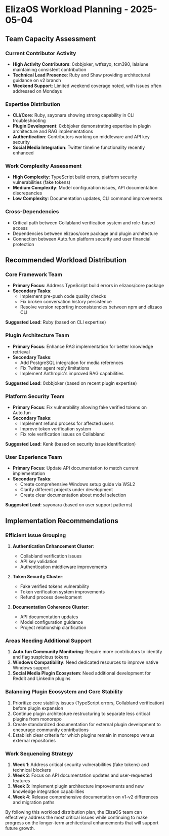 # ElizaOS Workload Planning - 2025-05-04

## Team Capacity Assessment

### Current Contributor Activity
- **High Activity Contributors**: 0xbbjoker, wtfsayo, tcm390, lalalune maintaining consistent contribution
- **Technical Lead Presence**: Ruby and Shaw providing architectural guidance on v2 branch
- **Weekend Support**: Limited weekend coverage noted, with issues often addressed on Mondays

### Expertise Distribution
- **CLI/Core**: Ruby, sayonara showing strong capability in CLI troubleshooting
- **Plugin Development**: 0xbbjoker demonstrating expertise in plugin architecture and RAG implementations
- **Authentication**: Contributors working on middleware and API key security
- **Social Media Integration**: Twitter timeline functionality recently enhanced

### Work Complexity Assessment
- **High Complexity**: TypeScript build errors, platform security vulnerabilities (fake tokens)
- **Medium Complexity**: Model configuration issues, API documentation discrepancies
- **Low Complexity**: Documentation updates, CLI command improvements

### Cross-Dependencies
- Critical path between Collabland verification system and role-based access
- Dependencies between elizaos/core package and plugin architecture
- Connection between Auto.fun platform security and user financial protection

## Recommended Workload Distribution

### Core Framework Team
- **Primary Focus**: Address TypeScript build errors in elizaos/core package
- **Secondary Tasks**: 
  - Implement pre-push code quality checks
  - Fix broken conversation history persistence
  - Resolve version reporting inconsistencies between npm and elizaos CLI

**Suggested Lead**: Ruby (based on CLI expertise)

### Plugin Architecture Team
- **Primary Focus**: Enhance RAG implementation for better knowledge retrieval
- **Secondary Tasks**:
  - Add PostgreSQL integration for media references
  - Fix Twitter agent reply limitations
  - Implement Anthropic's improved RAG capabilities

**Suggested Lead**: 0xbbjoker (based on recent plugin expertise)

### Platform Security Team
- **Primary Focus**: Fix vulnerability allowing fake verified tokens on Auto.fun
- **Secondary Tasks**:
  - Implement refund process for affected users
  - Improve token verification system
  - Fix role verification issues on Collabland

**Suggested Lead**: Kenk (based on security issue identification)

### User Experience Team
- **Primary Focus**: Update API documentation to match current implementation
- **Secondary Tasks**:
  - Create comprehensive Windows setup guide via WSL2
  - Clarify different projects under development
  - Create clear documentation about model selection

**Suggested Lead**: sayonara (based on user support patterns)

## Implementation Recommendations

### Efficient Issue Grouping
1. **Authentication Enhancement Cluster**:
   - Collabland verification issues
   - API key validation
   - Authentication middleware improvements

2. **Token Security Cluster**:
   - Fake verified tokens vulnerability
   - Token verification system improvements
   - Refund process development

3. **Documentation Coherence Cluster**:
   - API documentation updates
   - Model configuration guidance
   - Project relationship clarification

### Areas Needing Additional Support
1. **Auto.fun Community Monitoring**: Require more contributors to identify and flag suspicious tokens
2. **Windows Compatibility**: Need dedicated resources to improve native Windows support
3. **Social Media Plugin Ecosystem**: Need additional development for Reddit and LinkedIn plugins

### Balancing Plugin Ecosystem and Core Stability
1. Prioritize core stability issues (TypeScript errors, Collabland verification) before plugin expansion
2. Continue plugin architecture restructuring to separate less critical plugins from monorepo
3. Create standardized documentation for external plugin development to encourage community contributions
4. Establish clear criteria for which plugins remain in monorepo versus external repositories

### Work Sequencing Strategy
1. **Week 1**: Address critical security vulnerabilities (fake tokens) and technical blockers
2. **Week 2**: Focus on API documentation updates and user-requested features
3. **Week 3**: Implement plugin architecture improvements and new knowledge integration capabilities
4. **Week 4**: Release comprehensive documentation on v1-v2 differences and migration paths

By following this workload distribution plan, the ElizaOS team can effectively address the most critical issues while continuing to make progress on the longer-term architectural enhancements that will support future growth.
